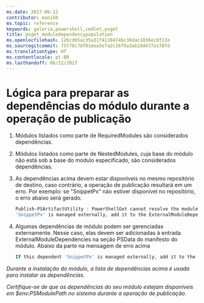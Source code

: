 ```yaml
---
ms.date: 2017-06-12
contributor: manikb
ms.topic: reference
keywords: galeria,powershell,cmdlet,psget
title: psget_moduledependencypopulation
ms.openlocfilehash: 126cd65ac35a31f4118474bc36dac1836ec0f22e
ms.sourcegitcommit: 75f70c7df01eea5e7a2c16f9a3ab1dd437a1f8fd
ms.translationtype: HT
ms.contentlocale: pt-BR
ms.lasthandoff: 06/12/2017
---
```

# <a name="logic-for-preparing-the-module-dependencies-during-publish-operation"></a>Lógica para preparar as dependências do módulo durante a operação de publicação
1.  Módulos listados como parte de RequiredModules são considerados dependências.
2.  Módulos listados como parte de NestedModules, cuja base do módulo não está sob a base do módulo especificado, são considerados dependências.

3.  As dependências acima devem estar disponíveis no mesmo repositório de destino, caso contrário, a operação de publicação resultará em um erro.
    Por exemplo: se "SnippetPx" não estiver disponível no repositório, o erro abaixo será gerado.
    ```powershell
    Publish-PSArtifactUtility : PowerShellGet cannot resolve the module dependency 'SnippetPx' of the module 'TypePx' on the repository 'LocalRepo'. Verify that the dependent module 'SnippetPx' is available in the repository 'LocalRepo'. If this dependent
    'SnippetPx' is managed externally, add it to the ExternalModuleDependencies entry in the PSData section of the module manifest.
    ```
4.  Algumas dependências de módulo podem ser gerenciadas externamente. Nesse caso, elas devem ser adicionadas à entrada ExternalModuleDependencies na seção PSData do manifesto do módulo.
    Abaixo da parte na mensagem de erro acima
    ```powershell
    If this dependent 'SnippetPx' is managed externally, add it to the ExternalModuleDependencies entry in the PSData section of the module manifest.
    ```

*Durante a instalação do módulo, a lista de dependências acima é usada para instalar as dependências.*

*Certifique-se de que as dependências do seu módulo estejam disponíveis em $env:PSModulePath no sistema durante a operação de publicação.*

